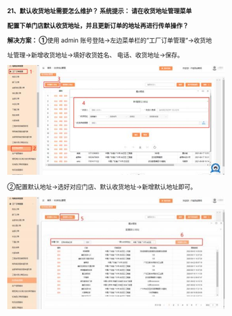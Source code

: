 <a name="bookmark21"></a>**21、默认收货地址需要怎么维护？ 系统提示： 请在收货地址管理菜单**

**配置下单门店默认收货地址，并且更新订单的地址再进行传单操作？**

**解决方案： ①**使用 admin 账号登陆→左边菜单栏的“工厂订单管理“→收货地

址管理→新增收货地址→填好收货姓名、 电话、收货地址→保存。

![](Aspose.Words.2610f736-33b8-47be-9919-fb6e541eee67.029.jpeg)

②配置默认地址→选好对应门店、默认收货地址→新增默认地址即可。


![](Aspose.Words.2610f736-33b8-47be-9919-fb6e541eee67.030.jpeg)




